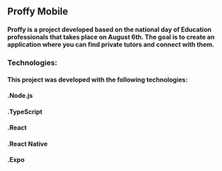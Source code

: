 ## **Proffy Mobile**
#### Proffy is a project developed based on the national day of Education professionals that takes place on August 6th. The goal is to create an application where you can find private tutors and connect with them.

### Technologies:
#### This project was developed with the following technologies:

#### .Node.js
#### .TypeScript
#### .React
#### .React Native
#### .Expo
